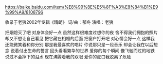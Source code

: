 https://baike.baidu.com/item/%E8%99%8E%E5%8F%A3%E8%84%B1%E9%99%A9/8108796

收录于老狼2002年专辑《晴朗》
词/曲：郁冬
演唱：老狼

把烟熄灭了吧
对身体会好一点
虽然这样很难度过想你的夜
舍不得我们拥抱的照片
却又不想让自己看见
把它藏在相框的后面
把窗户打开吧
对心情会好一点
这样我还能微笑着和你分别
那是我最喜欢的唱片
你说那只是一段音乐
却会让我在以后想念
说着付出生命的誓言
回头看看繁华的世界
爱你的每个瞬间
像飞驰而过的地铁
说过不会掉下的泪水
现在沸腾着我的双眼
爱你的虎口我脱离了危险
